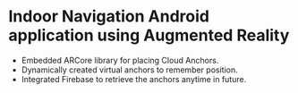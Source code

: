 # Indoor Navigation Android application using Augmented Reality
* Embedded ARCore library for placing Cloud Anchors.
* Dynamically created virtual anchors to remember position.
* Integrated Firebase to retrieve the anchors anytime in future.
